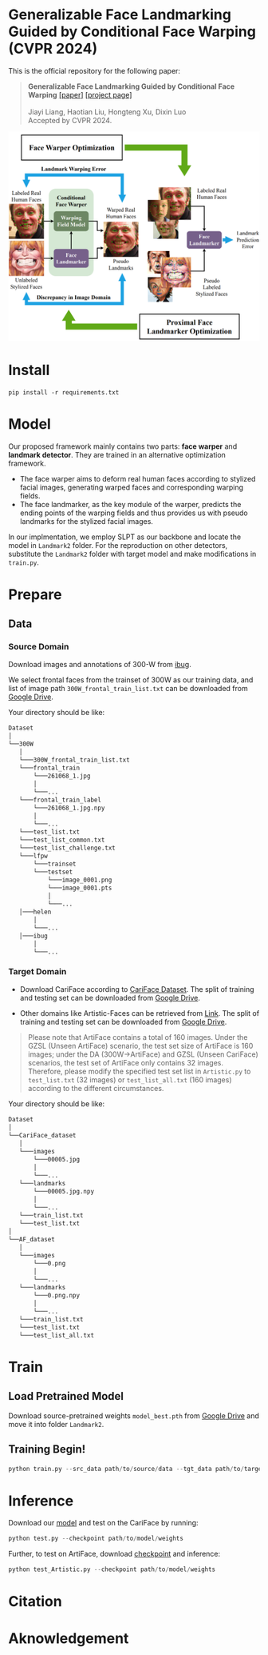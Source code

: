 # Generalizable Face Landmarking Guided by Conditional Face Warping (CVPR 2024)
This is the official repository for the following paper:

>**Generalizable Face Landmarking Guided by Conditional Face Warping**  [[paper]](https://openreview.net/pdf?id=wB2R7QQncw) [[project page]](https://plustwo0.github.io/project-face-landmarker/)<br>
 <br>Jiayi Liang, Haotian Liu, Hongteng Xu, Dixin Luo<br>
 Accepted by CVPR 2024.


![Scheme](/assets/scheme.png "Learning Scheme")

# Install

```commandline
pip install -r requirements.txt
```

# Model
Our proposed framework mainly contains two parts: **face warper** and **landmark detector**. 
They are trained in an alternative optimization framework. 
- The face warper aims to deform real human faces according to stylized facial images, generating warped faces and corresponding warping fields. 
- The face landmarker, as the key module of the warper, predicts the ending points of the warping fields and thus provides us with pseudo landmarks for the stylized facial images. 

In our implmentation, we employ SLPT as our backbone and locate the model in ```Landmark2``` folder. 
For the reproduction on other detectors, substitute the ```Landmark2``` folder with target model and make modifications in ```train.py```.

# Prepare

## Data


### Source Domain
Download images and annotations of 300-W from [ibug](https://ibug.doc.ic.ac.uk/resources/300-W/).

We select frontal faces from the trainset of 300W as our training data, and list of image path ```300W_frontal_train_list.txt``` can be downloaded from [Google Drive](https://drive.google.com/drive/folders/1LPYKxb2e-7a7Ovy2tPBPKad74HxxGZRG?usp=sharing).

Your directory should be like:
   ```
   Dataset
   │
   └──300W
      │
      └───300W_frontal_train_list.txt
      └───frontal_train
          └───261068_1.jpg
          │
          └───...
      └───frontal_train_label
          └───261068_1.jpg.npy
          │
          └───...
      └───test_list.txt
      └───test_list_common.txt
      └───test_list_challenge.txt
      └───lfpw
          └───trainset
          └───testset
              └───image_0001.png
              └───image_0001.pts
              │
              └───...
      │───helen
          │
          └───...
      │───ibug
          │
          └───...

   ```

### Target Domain
- Download CariFace according to [CariFace Dataset](https://github.com/Juyong/CaricatureFace).
The split of training and testing set can be downloaded from [Google Drive](https://drive.google.com/drive/folders/1_oQhYCOJastWGhy6tFDUEivgj5GMLUCe?usp=sharing).

- Other domains like Artistic-Faces can be retrieved from [Link](https://github.com/papulke/face-of-art). 
The split of training and testing set can be downloaded from [Google Drive](https://drive.google.com/drive/folders/1XN8_DfrbT7rfWbxx0oHpzqXOpGPCWcn7?usp=sharing).
> Please note that ArtiFace contains a total of 160 images. Under the GZSL (Unseen ArtiFace) scenario, the test set size of ArtiFace is 160 images; under the DA (300W->ArtiFace) and GZSL (Unseen CariFace) scenarios, the test set of ArtiFace only contains 32 images. <br> Therefore, please modify the specified test set list in ```Artistic.py``` to ```test_list.txt``` (32 images) or ```test_list_all.txt``` (160 images) according to the different circumstances.

Your directory should be like:
   ```
   Dataset
   │
   └──CariFace_dataset
      │
      └───images
          └───00005.jpg
          │
          └───...
      └───landmarks
          └───00005.jpg.npy
          │
          └───...
      └───train_list.txt
      └───test_list.txt
   │
   └──AF_dataset
      │
      └───images
          └───0.png
          │
          └───...
      └───landmarks
          └───0.png.npy
          │
          └───...
      └───train_list.txt
      └───test_list.txt
      └───test_list_all.txt
   ```

# Train

## Load Pretrained Model
Download source-pretrained weights ```model_best.pth``` from [Google Drive](https://drive.google.com/drive/folders/1a-9oT2GB-IthCeJbnoLbn1kp7uJyzkMi?usp=sharing) and move it into folder ```Landmark2```.


## Training Begin!
 
```python
python train.py --src_data path/to/source/data --tgt_data path/to/target/data --pretrain_path path/to/pretrained/checkpoint
```


# Inference
Download our [model](https://drive.google.com/drive/folders/1a-9oT2GB-IthCeJbnoLbn1kp7uJyzkMi?usp=sharing) and test on the CariFace by running:
```python
python test.py --checkpoint path/to/model/weights
```

Further, to test on ArtiFace, download [checkpoint](https://drive.google.com/drive/folders/1a-9oT2GB-IthCeJbnoLbn1kp7uJyzkMi?usp=sharing) and inference:
```python
python test_Artistic.py --checkpoint path/to/model/weights
```

# Citation

# Aknowledgement
